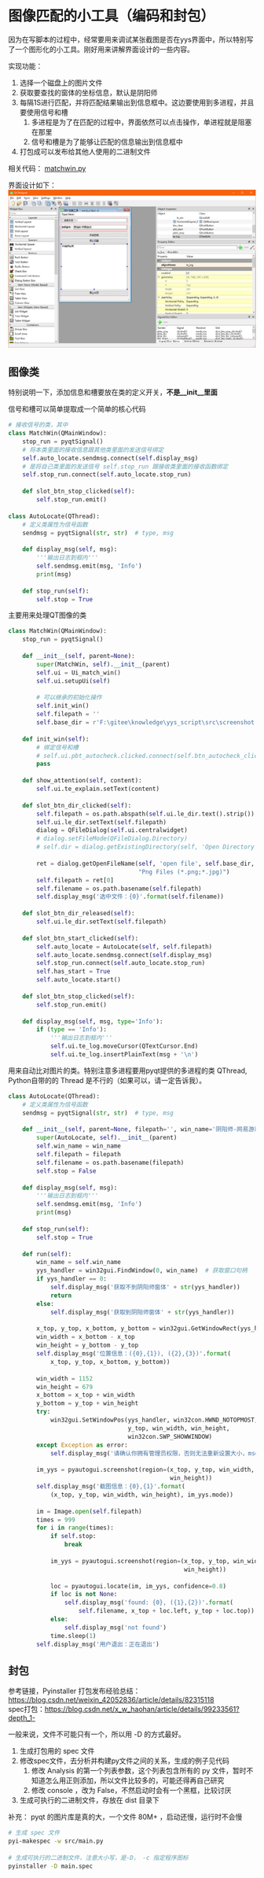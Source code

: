 # 图像匹配的小工具（编码和封包）

因为在写脚本的过程中，经常要用来调试某张截图是否在yys界面中，所以特别写了一个图形化的小工具。刚好用来讲解界面设计的一些内容。  

实现功能：  

1. 选择一个磁盘上的图片文件
2. 获取要查找的窗体的坐标信息，默认是阴阳师
3. 每隔1S进行匹配，并将匹配结果输出到信息框中。这边要使用到多进程，并且要使用信号和槽
   1. 多进程是为了在匹配的过程中，界面依然可以点击操作，单进程就是阻塞在那里
   2. 信号和槽是为了能够让匹配的信息输出到信息框中
4. 打包成可以发布给其他人使用的二进制文件

相关代码： [matchwin.py](../../test/match_im/matchwin.py)  

界面设计如下：  
![图片比对界面.jpg](images/图片比对界面.jpg)  

## 图像类

特别说明一下，添加信息和槽要放在类的定义开关，**不是__init__里面**  

信号和槽可以简单提取成一个简单的核心代码  

```python
# 接收信号的类，其中
class MatchWin(QMainWindow):
    stop_run = pyqtSignal()
    # 将本类里面的接收信息跟其他类里面的发送信号绑定
    self.auto_locate.sendmsg.connect(self.display_msg)
    # 是将自己类里面的发送信号 self.stop_run 跟接收类里面的接收函数绑定
    self.stop_run.connect(self.auto_locate.stop_run)

    def slot_btn_stop_clicked(self):
        self.stop_run.emit()

class AutoLocate(QThread):
    # 定义类属性为信号函数
    sendmsg = pyqtSignal(str, str)  # type, msg

    def display_msg(self, msg):
        '''输出日志到框内'''
        self.sendmsg.emit(msg, 'Info')
        print(msg)

    def stop_run(self):
        self.stop = True
```

主要用来处理QT图像的类  

```python
class MatchWin(QMainWindow):
    stop_run = pyqtSignal()

    def __init__(self, parent=None):
        super(MatchWin, self).__init__(parent)
        self.ui = Ui_match_win()
        self.ui.setupUi(self)

        # 可以继承的初始化操作
        self.init_win()
        self.filepath = ''
        self.base_dir = r'F:\gitee\knowledge\yys_script\src\screenshot'

    def init_win(self):
        # 绑定信号和槽
        # self.ui.pbt_autocheck.clicked.connect(self.btn_autocheck_clicked)
        pass

    def show_attention(self, content):
        self.ui.te_explain.setText(content)

    def slot_btn_dir_clicked(self):
        self.filepath = os.path.abspath(self.ui.le_dir.text().strip())
        self.ui.le_dir.setText(self.filepath)
        dialog = QFileDialog(self.ui.centralwidget)
        # dialog.setFileMode(QFileDialog.Directory)
        # self.dir = dialog.getExistingDirectory(self, 'Open Directory', self.filepath)

        ret = dialog.getOpenFileName(self, 'open file', self.base_dir,
                                     "Png Files (*.png;*.jpg)")
        self.filepath = ret[0]
        self.filename = os.path.basename(self.filepath)
        self.display_msg('选中文件：{0}'.format(self.filename))

    def slot_btn_dir_released(self):
        self.ui.le_dir.setText(self.filepath)

    def slot_btn_start_clicked(self):
        self.auto_locate = AutoLocate(self, self.filepath)
        self.auto_locate.sendmsg.connect(self.display_msg)
        self.stop_run.connect(self.auto_locate.stop_run)
        self.has_start = True
        self.auto_locate.start()

    def slot_btn_stop_clicked(self):
        self.stop_run.emit()

    def display_msg(self, msg, type='Info'):
        if (type == 'Info'):
            '''输出日志到框内'''
            self.ui.te_log.moveCursor(QTextCursor.End)
            self.ui.te_log.insertPlainText(msg + '\n')
```

用来自动比对图片的类。特别注意多进程要用pyqt提供的多进程的类 QThread, Python自带的的 Thread 是不行的（如果可以，请一定告诉我）。  

```python
class AutoLocate(QThread):
    # 定义类属性为信号函数
    sendmsg = pyqtSignal(str, str)  # type, msg

    def __init__(self, parent=None, filepath='', win_name='阴阳师-网易游戏'):
        super(AutoLocate, self).__init__(parent)
        self.win_name = win_name
        self.filepath = filepath
        self.filename = os.path.basename(filepath)
        self.stop = False

    def display_msg(self, msg):
        '''输出日志到框内'''
        self.sendmsg.emit(msg, 'Info')
        print(msg)

    def stop_run(self):
        self.stop = True

    def run(self):
        win_name = self.win_name
        yys_handler = win32gui.FindWindow(0, win_name)  # 获取窗口句柄
        if yys_handler == 0:
            self.display_msg('获取不到阴阳师窗体' + str(yys_handler))
            return
        else:
            self.display_msg('获取到阴阳师窗体' + str(yys_handler))

        x_top, y_top, x_bottom, y_bottom = win32gui.GetWindowRect(yys_handler)
        win_width = x_bottom - x_top
        win_height = y_bottom - y_top
        self.display_msg('位置信息：({0},{1}), ({2},{3})'.format(
            x_top, y_top, x_bottom, y_bottom))

        win_width = 1152
        win_height = 679
        x_bottom = x_top + win_width
        y_bottom = y_top + win_height
        try:
            win32gui.SetWindowPos(yys_handler, win32con.HWND_NOTOPMOST, x_top,
                                  y_top, win_width, win_height,
                                  win32con.SWP_SHOWWINDOW)
        except Exception as error:
            self.display_msg('请确认你拥有管理员权限，否则无法重新设置大小，msg:{0}'.format(error))

        im_yys = pyautogui.screenshot(region=(x_top, y_top, win_width,
                                              win_height))
        self.display_msg('截图信息：{0},{1}'.format(
            (x_top, y_top, win_width, win_height), im_yys.mode))

        im = Image.open(self.filepath)
        times = 999
        for i in range(times):
            if self.stop:
                break

            im_yys = pyautogui.screenshot(region=(x_top, y_top, win_width,
                                                  win_height))

            loc = pyautogui.locate(im, im_yys, confidence=0.8)
            if loc is not None:
                self.display_msg('found: {0}, ({1},{2})'.format(
                    self.filename, x_top + loc.left, y_top + loc.top))
            else:
                self.display_msg('not found')
            time.sleep(1)
        self.display_msg('用户退出：正在退出')
```

## 封包

参考链接，Pyinstaller 打包发布经验总结：<https://blog.csdn.net/weixin_42052836/article/details/82315118>  
spec打包：<https://blog.csdn.net/x_w_haohan/article/details/99233561?depth_1->  

一般来说，文件不可能只有一个，所以用 -D 的方式最好。  

1. 生成打包用的 spec 文件
2. 修改spec文件，去分析并构建py文件之间的关系，生成的例子见代码
   1. 修改 Analysis 的第一个列表参数，这个列表包含所有的 py 文件，暂时不知道怎么用正则添加，所以文件比较多的，可能还得再自己研究
   2. 修改 console ，改为 False，不然启动时会有一个黑框，比较讨厌
3. 生成可执行的二进制文件，存放在 dist 目录下

补充： pyqt 的图片库是真的大，一个文件 80M+ ，启动还慢，运行时不会慢  

```sh
# 生成 spec 文件
pyi-makespec -w src/main.py

# 生成可执行的二进制文件，注意大小写，是-D， -c 指定程序图标
pyinstaller -D main.spec
```
